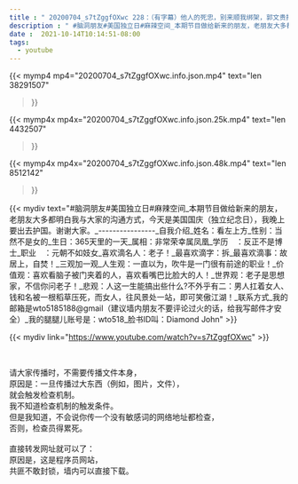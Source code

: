 ```yaml
---
title : " 20200704_s7tZggfOXwc 228：（有字幕）他人的死忠，别来顺我绑架，郭文贵把牛吹大了，我的解释与我的服装过往。晚上出门护国去，今天早点上节目。感谢脑洞界的朋友们。 "
description : " #脑洞朋友#美国独立日#麻辣空间_本期节目做给新来的朋友，老朋友大多都明白我与大家的沟通方式，今天是美国国庆（独立纪念日），我晚上要出去护国。谢谢大家。_----------------_自我介绍_姓名：看左上方_性别：当然不是女的_生日：365天里的一天_属相：非常荣幸属凤凰_学历　：反正不是博士_职业　：元朝不如妓女_喜欢滴名人：老子！_最喜欢滴字：拆_最喜欢滴事：故居上，自焚！_三观加一观_人生观：一直以为，吹牛是一门很有前途的职业！_价值观：喜欢看脑子被门夹着的人，喜欢看嘴巴比脸大的人！_世界观：老子是思想家，不信你问老子！_悲观：人这一生能搞出些什么?不外乎有二：男人扛着女人、钱和名被一根稻草压死，而女人，往风景处一站，即可笑傲江湖！_联系方式_我的邮箱是wto5185188@gmail（建议墙内朋友不要评论过火的话，给我写邮件才安全）_我的腿腿儿账号是：wto518_脸书ID叫：Diamond John "
date :  2021-10-14T10:14:51-08:00
tags:
  - youtube
---
```


{{< mymp4 mp4="20200704_s7tZggfOXwc.info.json.mp4" 
text="len 38291507"
>}}

{{< mymp4x  mp4x="20200704_s7tZggfOXwc.info.json.25k.mp4"
text="len 4432507"
>}}

{{< mymp4x  mp4x="20200704_s7tZggfOXwc.info.json.48k.mp4"
text="len 8512142"
>}}


{{< mydiv text="#脑洞朋友#美国独立日#麻辣空间_本期节目做给新来的朋友，老朋友大多都明白我与大家的沟通方式，今天是美国国庆（独立纪念日），我晚上要出去护国。谢谢大家。_----------------_自我介绍_姓名：看左上方_性别：当然不是女的_生日：365天里的一天_属相：非常荣幸属凤凰_学历　：反正不是博士_职业　：元朝不如妓女_喜欢滴名人：老子！_最喜欢滴字：拆_最喜欢滴事：故居上，自焚！_三观加一观_人生观：一直以为，吹牛是一门很有前途的职业！_价值观：喜欢看脑子被门夹着的人，喜欢看嘴巴比脸大的人！_世界观：老子是思想家，不信你问老子！_悲观：人这一生能搞出些什么?不外乎有二：男人扛着女人、钱和名被一根稻草压死，而女人，往风景处一站，即可笑傲江湖！_联系方式_我的邮箱是wto5185188@gmail（建议墙内朋友不要评论过火的话，给我写邮件才安全）_我的腿腿儿账号是：wto518_脸书ID叫：Diamond John" >}}
<br>

{{< mydiv link="https://www.youtube.com/watch?v=s7tZggfOXwc" >}}


<br>

请大家传播时，不需要传播文件本身，<br>
原因是：一旦传播过大东西（例如，图片，文件），<br>
就会触发检查机制。<br>
我不知道检查机制的触发条件。<br>
但是我知道，不会说你传一个没有敏感词的网络地址都检查，<br>
否则，检查员得累死。<br><br>
直接转发网址就可以了：<br>
原因是，这是程序员网站，<br>
共匪不敢封锁，墙内可以直接下载。


